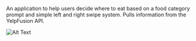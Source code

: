 An application to help users decide where to eat based on a food category prompt and simple left and right swipe system. Pulls information from the YelpFusion API.



![Alt Text](/demo/FoodMoodDemo480p.gif)